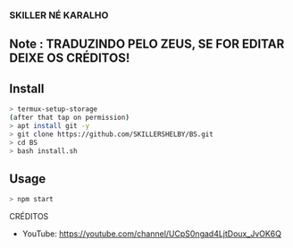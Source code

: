 ### SKILLER NÉ KARALHO

## Note : TRADUZINDO PELO ZEUS, SE FOR EDITAR DEIXE OS CRÉDITOS!


## Install


```bash
> termux-setup-storage
(after that tap on permission)
> apt install git -y
> git clone https://github.com/SKILLERSHELBY/BS.git
> cd BS
> bash install.sh
```

## Usage

```bash
> npm start
```


CRÉDITOS
- YouTube: https://youtube.com/channel/UCpS0ngad4LjtDoux_JvOK6Q
